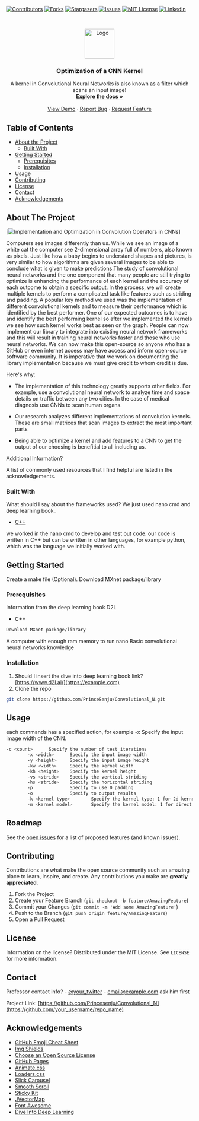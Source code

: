 <!--
*** Thanks for checking out this README Template. If you have a suggestion that would
*** make this better, please fork the repo and create a pull request or simply open
*** an issue with the tag "enhancement".
*** Thanks again! Now go create something AMAZING! :D
-->





<!-- PROJECT SHIELDS -->
<!--
*** I'm using markdown "reference style" links for readability.
*** Reference links are enclosed in brackets [ ] instead of parentheses ( ).
*** See the bottom of this document for the declaration of the reference variables
*** for contributors-url, forks-url, etc. This is an optional, concise syntax you may use.
*** https://www.markdownguide.org/basic-syntax/#reference-style-links
-->
[![Contributors][contributors-shield]][contributors-url]
[![Forks][forks-shield]][forks-url]
[![Stargazers][stars-shield]][stars-url]
[![Issues][issues-shield]][issues-url]
[![MIT License][license-shield]][license-url]
[![LinkedIn][linkedin-shield]][linkedin-url]



<!-- PROJECT LOGO -->
<br />
<p align="center">
  <a href="https://github.com/othneildrew/Best-README-Template">
    <img src="images/logo.png" alt="Logo" width="80" height="80">
  </a>

  <h3 align="center">Optimization of a CNN Kernel</h3>

  <p align="center">
   A kernel in Convolutional Neural Networks is also known as a filter which scans an input image!
    <br />
    <a href="https://github.com/othneildrew/Best-README-Template"><strong>Explore the docs »</strong></a>
    <br />
    <br />
    <a href="https://github.com/othneildrew/Best-README-Template">View Demo</a>
    ·
    <a href="https://github.com/othneildrew/Best-README-Template/issues">Report Bug</a>
    ·
    <a href="https://github.com/othneildrew/Best-README-Template/issues">Request Feature</a>
  </p>
</p>



<!-- TABLE OF CONTENTS -->
## Table of Contents

* [About the Project](#about-the-project)
  * [Built With](#built-with)
* [Getting Started](#getting-started)
  * [Prerequisites](#prerequisites)
  * [Installation](#installation)
* [Usage](#usage)
* [Contributing](#contributing)
* [License](#license)
* [Contact](#contact)
* [Acknowledgements](#acknowledgements)



<!-- ABOUT THE PROJECT -->
## About The Project

[![ Implementation and Optimization in Convolution Operators in CNNs
][product-screenshot]] 

Computers see images differently than us. While we see an image of a white cat the computer see  2-dimensional array full of numbers, also known as pixels. Just like how a baby begins to understand shapes and pictures, is very similar to how algorithms are given several images to be able to conclude what is given to make predictions.The study of convolutional neural networks and the one component that many people are still trying to optimize is enhancing the performance of each kernel and the accuracy of each outcome to obtain a specific output. In the process, we will create multiple kernels to perform a complicated task like features such as striding and padding.  A popular key method we used was the implementation of different convolutional kernels and to measure their performance which is identified by the best performer. One of our expected outcomes is to have and identify the best performing kernel so after we implemented the kernels we see how such kernel works best as seen on the graph. People can now implement our library to integrate into existing neural network frameworks and this will result in training neural networks faster and those who use neural networks. We can now make this open-source so anyone who has a GitHub or even internet access may have access and inform open-source software community. It is imperative that we work on documenting the library implementation because we must give credit to whom credit is due.

Here's why:
* The implementation of this technology greatly supports other fields. For example, use a convolutional neural network to analyze time and space details on traffic between any two cities. In the case of medical diagnosis use CNNs to scan human organs. 

*  Our research analyzes different implementations of convolution kernels. These are small matrices that scan images to extract the most important parts
* Being able to optimize a kernel and add features to a CNN to get the output of our choosing is benefitial to all including us. 

Additional Information?

A list of commonly used resources that I find helpful are listed in the acknowledgements.

### Built With
What should I say about the frameworks used? We just used nano cmd and deep learning book..
* [C++](https://getbootstrap.com)

we worked in the nano cmd to develop and test out code. 
our code is  written in C++ but can be written in other languages, for example python, which was the language we initially worked with. 

<!-- GETTING STARTED -->
## Getting Started

Create a make file (Optional). Download MXnet package/library

### Prerequisites

Information from the deep learning book D2L
* C++
```sh
Download MXnet package/library
```



A computer with enough ram memory to run nano
Basic convolutional neural  networks knowledge

### Installation

1. Should I insert the dive into deep learning book link? [https://www.d2l.ai/](https://example.com)
2. Clone the repo
```sh
git clone https://github.com/PrinceSenju/Convolutional_N.git
```



<!-- USAGE EXAMPLES -->
## Usage

each commands has a specified action, for example -x <width> Specify the input image width of the CNN.

```sh
-c <count>      Specify the number of test iterations
        -x <width>      Specify the input image width
        -y <height>     Specify the input image height
        -kw <width>     Specify the kernel width
        -kh <height>    Specify the kernel height
        -vs <stride>    Specify the vertical striding
        -hs <stride>    Specify the horizontal striding
        -p              Specify to use 0 padding
        -o              Specify to output results
        -k <kernel type>        Specify the kernel type: 1 for 2d kernel, 2 for separable kernel
        -m <kernel model>       Specify the kernel model: 1 for direct and 2 for 0-pad first.
```


<!-- ROADMAP -->
## Roadmap

See the [open issues](https://github.com/othneildrew/Best-README-Template/issues) for a list of proposed features (and known issues).


<!-- CONTRIBUTING -->
## Contributing

Contributions are what make the open source community such an amazing place to learn, inspire, and create. Any contributions you make are **greatly appreciated**.

1. Fork the Project
2. Create your Feature Branch (`git checkout -b feature/AmazingFeature`)
3. Commit your Changes (`git commit -m 'Add some AmazingFeature'`)
4. Push to the Branch (`git push origin feature/AmazingFeature`)
5. Open a Pull Request



<!-- LICENSE -->
## License

Information on the license? Distributed under the MIT License. See `LICENSE` for more information.



<!-- CONTACT -->
## Contact

Professor contact info? - [@your_twitter](https://twitter.com/your_username) - email@example.com ask him first

Project Link: [https://github.com/Princesenju/Convolutional_N](https://github.com/your_username/repo_name)



<!-- ACKNOWLEDGEMENTS -->
## Acknowledgements
* [GitHub Emoji Cheat Sheet](https://www.webpagefx.com/tools/emoji-cheat-sheet)
* [Img Shields](https://shields.io)
* [Choose an Open Source License](https://choosealicense.com)
* [GitHub Pages](https://pages.github.com)
* [Animate.css](https://daneden.github.io/animate.css)
* [Loaders.css](https://connoratherton.com/loaders)
* [Slick Carousel](https://kenwheeler.github.io/slick)
* [Smooth Scroll](https://github.com/cferdinandi/smooth-scroll)
* [Sticky Kit](http://leafo.net/sticky-kit)
* [JVectorMap](http://jvectormap.com)
* [Font Awesome](https://fontawesome.com)
* [Dive Into Deep Learning]( https://www.d2l.ai/)







<!-- MARKDOWN LINKS & IMAGES -->
<!-- https://www.markdownguide.org/basic-syntax/#reference-style-links -->
[contributors-shield]: https://img.shields.io/github/contributors/othneildrew/Best-README-Template.svg?style=flat-square
[contributors-url]: https://github.com/othneildrew/Best-README-Template/graphs/contributors
[forks-shield]: https://img.shields.io/github/forks/othneildrew/Best-README-Template.svg?style=flat-square
[forks-url]: https://github.com/othneildrew/Best-README-Template/network/members
[stars-shield]: https://img.shields.io/github/stars/othneildrew/Best-README-Template.svg?style=flat-square
[stars-url]: https://github.com/othneildrew/Best-README-Template/stargazers
[issues-shield]: https://img.shields.io/github/issues/othneildrew/Best-README-Template.svg?style=flat-square
[issues-url]: https://github.com/othneildrew/Best-README-Template/issues
[license-shield]: https://img.shields.io/github/license/othneildrew/Best-README-Template.svg?style=flat-square
[license-url]: https://github.com/othneildrew/Best-README-Template/blob/master/LICENSE.txt
[linkedin-shield]: https://img.shields.io/badge/-LinkedIn-black.svg?style=flat-square&logo=linkedin&colorB=555
[linkedin-url]: https://linkedin.com/in/othneildrew
[product-screenshot]: images/screenshot.png
